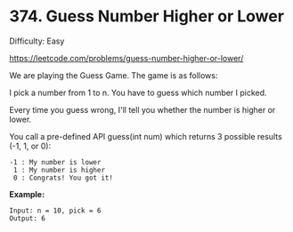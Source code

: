 # 374. Guess Number Higher or Lower

Difficulty: Easy

https://leetcode.com/problems/guess-number-higher-or-lower/

We are playing the Guess Game. The game is as follows:

I pick a number from 1 to n. You have to guess which number I picked.

Every time you guess wrong, I'll tell you whether the number is higher or lower.

You call a pre-defined API guess(int num) which returns 3 possible results (-1, 1, or 0):
```
-1 : My number is lower
 1 : My number is higher
 0 : Congrats! You got it!
 ```

**Example:**
```
Input: n = 10, pick = 6
Output: 6
```
